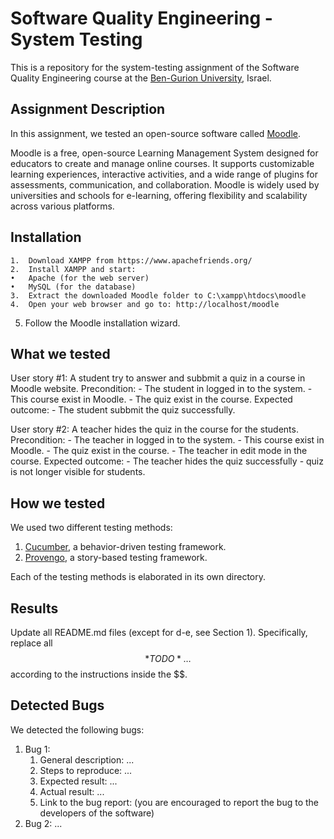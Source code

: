 # Software Quality Engineering - System Testing
This is a repository for the system-testing assignment of the Software Quality Engineering course at the [Ben-Gurion University](https://in.bgu.ac.il/), Israel.

## Assignment Description
In this assignment, we tested an open-source software called [Moodle](https://moodle.org).

Moodle is a free, open-source Learning Management System designed for educators to create and manage online courses. It supports customizable learning experiences, interactive activities, and a wide range of plugins for assessments, communication, and collaboration. Moodle is widely used by universities and schools for e-learning, offering flexibility and scalability across various platforms.

## Installation
	1.	Download XAMPP from https://www.apachefriends.org/
	2.	Install XAMPP and start:
	•	Apache (for the web server)
	•	MySQL (for the database)
	3.	Extract the downloaded Moodle folder to C:\xampp\htdocs\moodle
	4.	Open your web browser and go to: http://localhost/moodle
   5.	Follow the Moodle installation wizard.

## What we tested
User story #1: A student try to answer and subbmit a quiz in a course in Moodle website.
   Precondition:
      - The student in logged in to the system.
      - This course exist in Moodle.
      - The quiz exist in the course.
   Expected outcome:
      - The student subbmit the quiz successfully.

User story #2: A teacher hides the quiz in the course for the students.
   Precondition:
      - The teacher in logged in to the system.
      - This course exist in Moodle.
      - The quiz exist in the course.
      - The teacher in edit mode in the course.
   Expected outcome:
      - The teacher hides the quiz successfully - quiz is not longer visible for students.
      
## How we tested
We used two different testing methods:
1. [Cucumber](https://cucumber.io/), a behavior-driven testing framework.
2. [Provengo](https://provengo.tech/), a story-based testing framework.

Each of the testing methods is elaborated in its own directory. 

## Results
Update all README.md files (except for d-e, see Section 1). Specifically, replace all $$*TODO*…$$ according to the instructions inside the $$.

## Detected Bugs
We detected the following bugs:

1. Bug 1: 
   1. General description: ...
   2. Steps to reproduce: ...
   3. Expected result: ...
   4. Actual result: ...
   5. Link to the bug report: (you are encouraged to report the bug to the developers of the software)
2. Bug 2: ...
